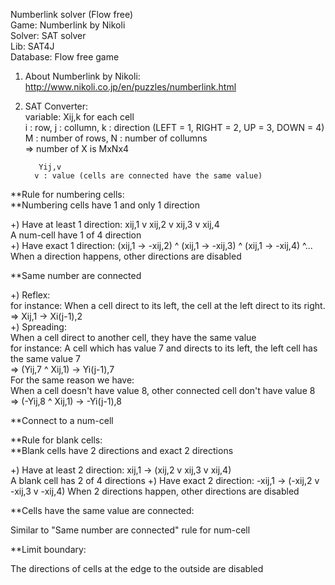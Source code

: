 Numberlink solver (Flow free)  
Game: Numberlink by Nikoli  
Solver: SAT solver  
Lib: SAT4J  
Database: Flow free game  
  
1) About Numberlink by Nikoli:  
http://www.nikoli.co.jp/en/puzzles/numberlink.html  
  
2) SAT Converter:  
variable: Xij,k for each cell  
         i : row, j : collumn, k : direction (LEFT = 1, RIGHT = 2, UP = 3, DOWN = 4)  
         M : number of rows, N : number of collumns  
         => number of X is MxNx4  
            
          Yij,v  
         v : value (cells are connected have the same value)  
**Rule for numbering cells:  
  **Numbering cells have 1 and only 1 direction  
  
  +) Have at least 1 direction: xij,1 v xij,2 v xij,3 v xij,4  
    A num-cell have 1 of 4 direction  
  +) Have exact 1 direction: (xij,1 -> -xij,2) ^ (xij,1 -> -xij,3) ^ (xij,1 -> -xij,4) ^...  
    When a direction happens, other directions are disabled  
    
  **Same number are connected  
  
  +) Reflex:  
    for instance: When a cell direct to its left, the cell at the left direct to its right.  
    => Xij,1 -> Xi(j-1),2  
  +) Spreading:  
    When a cell direct to another cell, they have the same value  
    for instance: A cell which has value 7 and directs to its left, the left cell has the same value 7  
    => (Yij,7 ^ Xij,1) -> Yi(j-1),7  
    For the same reason we have:  
    When a cell doesn't have value 8, other connected cell don't have value 8  
    => (-Yij,8 ^ Xij,1) -> -Yi(j-1),8  
    
  **Connect to a num-cell
    
**Rule for blank cells:  
  **Blank cells have 2 directions and exact 2 directions
  
  +) Have at least 2 direction: xij,1 -> (xij,2 v xij,3 v xij,4)  
    A blank cell has 2 of 4 directions
  +) Have exact 2 direction: -xij,1 -> (-xij,2 v -xij,3 v -xij,4)
    When 2 directions happen, other directions are disabled
    
  **Cells have the same value are connected:
   
   Similar to "Same number are connected" rule for num-cell
   
  **Limit boundary:
  
  The directions of cells at the edge to the outside are disabled
